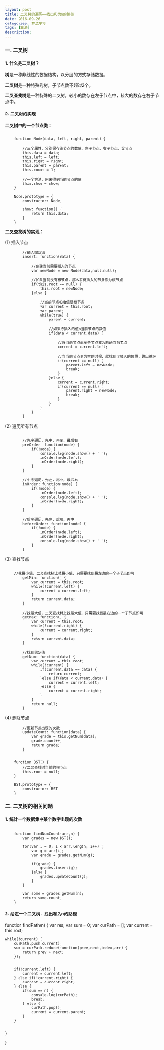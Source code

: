 ```yaml
---
layout: post
title: 二叉树的遍历——找出和为n的路径
date: 2016-09-26
categories: 算法学习
tags: [算法]
description: 
---
```


### 一. 二叉树

#### 1. 什么是二叉树？

**树**是一种非线性的数据结构，以分层的方式存储数据。

**二叉树**是一种特殊的树，子节点数不超过2个。

**二叉查找树**是一种特殊的二叉树，较小的数存在左子节点中，较大的数存在右子节点中。

#### 2. 二叉树的实现

**二叉树中的一个节点类：**

```

	function Node(data, left, right, parent) {
	
		//三个属性，分别保存该节点的数值，左子节点，右子节点，父节点
		this.data = data;
		this.left = left;
		this.right = right;
		this.parent = parent;
		this.count = 1;

		//一个方法，用来得到当前节点的值
		this.show = show;
	}

	Node.prototype = {
		constructor: Node,
	
		show: function() {
			return this.data;
		}
	}
```

**二叉查找树的实现：**

(1) 插入节点

```
		//插入给定值
		insert: function(data) {
		
			//创建当前需要插入的节点
			var newNode = new Node(data,null,null);
		
			//如果当前没有根节点，那么将待插入的节点作为根节点
			if(this.root == null) {
				this.root = newNode;
			}else {

				//当前节点初始值是根节点
				var current = this.root;
				var parent;
				while(true) {
					parent = current;
				
					//如果待插入的值<当前节点的数值
					if(data < current.data) {
					
						//将当前节点的左子节点变为新的当前节点
						current = current.left;

						//当当前节点变为空的时候，就找到了插入的位置，跳出循环
						if(current == null) {
							parent.left = newNode;
							break;
						}
					}else {
						current = current.right;
						if(current == null) {
							parent.right = newNode;
							break;
						}
					} 
				}
			}
		}
```

(2) 遍历所有节点

```
		
		//先序遍历，先中，再左，最后右
		preOrder: function(node) {
			if(!node) {
				console.log(node.show() + ' ');
				inOrder(node.left);
				inOrder(node.right);
			}
		}
		
		//中序遍历，先左，再中，最后右
		inOrder: function(node) {
			if(!node) {
				inOrder(node.left);
				console.log(node.show() + ' ');
				inOrder(node.right);
			}
		}

		//后序遍历，先左，后右，再中
		beforeOrder: function(node) {
			if(!node) {				
				inOrder(node.left);				
				inOrder(node.right);
				console.log(node.show() + ' ');
			}
		}
```

(3) 查找节点

```

	//找最小值，二叉查找树上找最小值，只需要找到最左边的一个子节点即可
		getMin: function() {
			var current = this.root;
			while(!current.left) {
				current = current.left;
			}
			return current.data;
		}

		//找最大值，二叉查找树上找最大值，只需要找到最右边的一个子节点即可
		getMax: function() {
			var current = this.root;
			while(!current.right) {
				current = current.right;
			}
			return current.data;
		}
		
		//找到给定值
		getNum: function(data) {
			var current = this.root;
			while(!current) {
				if(current.data == data) {
					return current;
				}else if(data < current.data) {
					current = current.left;
				}else {
					current = current.right;
				}
			}
			return null;
		}
```

(4) 删除节点

```
		//更新节点出现的次数
		updateCount: function(data) {
			var grade = this.getNum(data);
			grade.count++;
			return grade;
		}
```

```

	function BST() {
		//二叉查找树当前的根节点
		this.root = null;
	}

	BST.prototype = {
		constructor: BST
	}
```

### 二. 二叉树的相关问题

#### 1. 统计一个数据集中某个数字出现的次数

```

	function findNumCount(arr,n) {
		var grades = new BST();
	
		for(var i = 0; i < arr.length; i++) {
			var g = arr[i];
			var grade = grades.getNum(g);

			if(grade) {
				grades.insert(g);
			}else {
				grades.updateCount(g);
			}
		}

		var some = grades.getNum(n);
		return some.count;
	}
```

#### 2. 给定一个二叉树，找出和为n的路径

function findPath(n) {
	var res;
	var sum = 0;
	var curPath = [];
	var current = this.root;

	while(!current) {
		curPath.push(current);
		sum = curPath.reduce(function(prev,next,index,arr) {
			return prev + next;
		});

		
		if(!current.left) {
			current = current.left;
		} else if(!current.right) {
			current = current.right;
		} else {
			if(sum == n) {
				console.log(curPath);
				break;
			} else {
				curPath.pop();
				current = current.parent;
			}
		}
		
		
	}
		
}